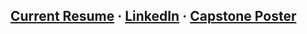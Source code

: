 
## [Current Resume](https://github.com/aks5bx/CurrentResume/blob/main/AdiSrikanthResumeW23.pdf)  ·  [LinkedIn](https://www.linkedin.com/in/adi-srikanth/)  ·  [Capstone Poster](https://github.com/aks5bx/CurrentResume/blob/main/Capstone%20Poster.pdf)
